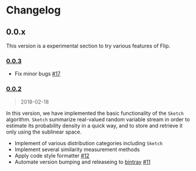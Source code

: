 # Changelog

## 0.0.x

This version is a experimental section to try various features of Flip. 


### [0.0.3]()

* Fix minor bugs [#17](https://github.com/xxxnell/flip/issues/17)


### [0.0.2](https://github.com/xxxnell/flip/tree/v0.0.2)

> 2018-02-18

In this version, we have implemented the basic functionality of the `Sketch` algorithm. `Sketch` summarize real-valued random variable stream in order to estimate its probability density in a quick way, and to store and retrieve it only using the sublinear space. 

* Implement of various distribution categories including `Sketch`
* Implement several similarity measurement methods
* Apply code style formatter [#12](https://github.com/xxxnell/flip/issues/12)
* Automate version bumping and releaseing to [bintray](https://bintray.com/xxxnell/oss-maven/flip/0.0.2) [#11](https://github.com/xxxnell/flip/issues/11)